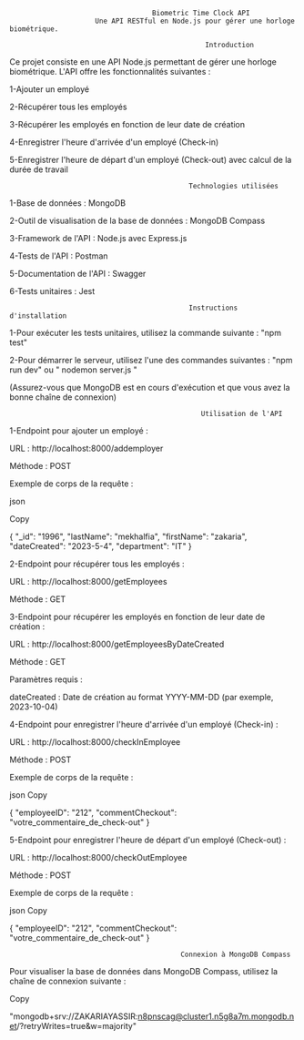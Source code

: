 
                                       Biometric Time Clock API     
                         Une API RESTful en Node.js pour gérer une horloge biométrique.      
                        
                                                    Introduction
                                                    
Ce projet consiste en une API Node.js permettant de gérer une horloge biométrique. L'API offre les fonctionnalités suivantes :
   
1-Ajouter un employé  


2-Récupérer tous les employés  


3-Récupérer les employés en fonction de leur date de création


4-Enregistrer l'heure d'arrivée d'un employé (Check-in)


5-Enregistrer l'heure de départ d'un employé (Check-out) avec calcul de la durée de travail



                                                Technologies utilisées

                                                
                                                
1-Base de données : MongoDB


2-Outil de visualisation de la base de données : MongoDB Compass


3-Framework de l'API : Node.js avec Express.js


4-Tests de l'API : Postman


5-Documentation de l'API : Swagger


6-Tests unitaires : Jest



                                                Instructions d'installation

                                                

                                                
1-Pour exécuter les tests unitaires, utilisez la commande suivante : "npm test"


2-Pour démarrer le serveur, utilisez l'une des commandes suivantes : "npm run dev"   ou " nodemon server.js "


(Assurez-vous que MongoDB est en cours d'exécution et que vous avez la bonne chaîne de connexion)



                                                   Utilisation de l'API

                                                   

1-Endpoint pour ajouter un employé :


URL : http://localhost:8000/addemployer


Méthode : POST


Exemple de corps de la requête :


json


Copy


{
  "_id": "1996",
  "lastName": "mekhalfia",
  "firstName": "zakaria",
  "dateCreated": "2023-5-4",
  "department": "IT"
}



2-Endpoint pour récupérer tous les employés :


URL : http://localhost:8000/getEmployees


Méthode : GET




3-Endpoint pour récupérer les employés en fonction de leur date de création :


URL : http://localhost:8000/getEmployeesByDateCreated


Méthode : GET


Paramètres requis :


dateCreated : Date de création au format YYYY-MM-DD (par exemple, 2023-10-04)



4-Endpoint pour enregistrer l'heure d'arrivée d'un employé (Check-in) :


URL : http://localhost:8000/checkInEmployee


Méthode : POST


Exemple de corps de la requête :


json
Copy


{
  "employeeID": "212",
  "commentCheckout": "votre_commentaire_de_check-out"
}



5-Endpoint pour enregistrer l'heure de départ d'un employé (Check-out) :


URL : http://localhost:8000/checkOutEmployee


Méthode : POST


Exemple de corps de la requête :


json
Copy


{
  "employeeID": "212",
  "commentCheckout": "votre_commentaire_de_check-out"
}




                                              Connexion à MongoDB Compass

                                              
                                              
Pour visualiser la base de données dans MongoDB Compass, utilisez la chaîne de connexion suivante :



Copy


"mongodb+srv://ZAKARIAYASSIR:n8pnscag@cluster1.n5g8a7m.mongodb.net/?retryWrites=true&w=majority"





                         
                         

